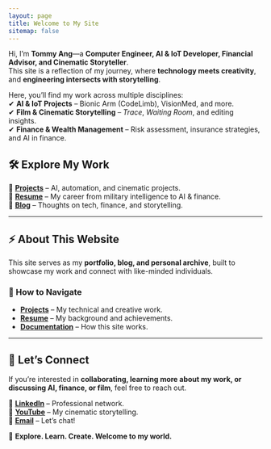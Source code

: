 ```yaml
---
layout: page
title: Welcome to My Site
sitemap: false
---
```


Hi, I’m **Tommy Ang**—a **Computer Engineer, AI & IoT Developer, Financial Advisor, and Cinematic Storyteller**.  
This site is a reflection of my journey, where **technology meets creativity**, and **engineering intersects with storytelling**.

Here, you’ll find my work across multiple disciplines:  
✔ **AI & IoT Projects** – Bionic Arm (CodeLimb), VisionMed, and more.  
✔ **Film & Cinematic Storytelling** – *Trace*, *Waiting Room*, and editing insights.  
✔ **Finance & Wealth Management** – Risk assessment, insurance strategies, and AI in finance.  

## **🛠 Explore My Work**
🔹 **[Projects](/projects/)** – AI, automation, and cinematic projects.  
🔹 **[Resume](/resume/)** – My career from military intelligence to AI & finance.  
🔹 **[Blog](/blog/)** – Thoughts on tech, finance, and storytelling.  

---

## **⚡ About This Website**
This site serves as my **portfolio, blog, and personal archive**, built to showcase my work and connect with like-minded individuals.  

### **🔗 How to Navigate**
- **[Projects](/projects/)** – My technical and creative work.  
- **[Resume](/resume/)** – My background and achievements.  
- **[Documentation](/docs/)** – How this site works.  

---

## **📩 Let’s Connect**
If you’re interested in **collaborating, learning more about my work, or discussing AI, finance, or film**, feel free to reach out.  

🔹 **[LinkedIn](https://linkedin.com/in/yourprofile](https://www.linkedin.com/in/tommy-ang-7520a423a/))** – Professional network.  
🔹 **[YouTube](https://www.youtube.com/watch?v=VgzobnepkV4&list=PLmyLsh61IFdzxcEls917HZ3Wkfty_bobA)** – My cinematic storytelling.  
🔹 **[Email](angyl94@hotmail.com)** – Let’s chat!  

🚀 **Explore. Learn. Create. Welcome to my world.**  
